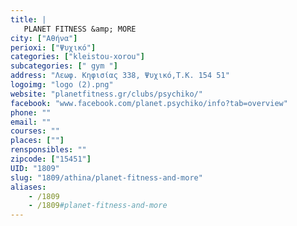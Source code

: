```yaml
---
title: |
   PLANET FITNESS &amp; MORE
city: ["Αθήνα"]
perioxi: ["Ψυχικό"]
categories: ["kleistou-xorou"]
subcategories: [" gym "]
address: "Λεωφ. Κηφισίας 338, Ψυχικό,T.K. 154 51"
logoimg: "logo (2).png"
website: "planetfitness.gr/clubs/psychiko/"
facebook: "www.facebook.com/planet.psychiko/info?tab=overview"
phone: ""
email: ""
courses: ""
places: [""]
rensponsibles: ""
zipcode: ["15451"]
UID: "1809"
slug: "1809/athina/planet-fitness-and-more"
aliases:
    - /1809
    - /1809#planet-fitness-and-more
---
```


